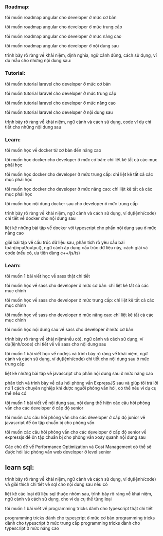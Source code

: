 ### Roadmap:

tôi muốn roadmap angular cho developer ở mức cơ bản

tôi muốn roadmap angular cho developer ở mức trung cấp

tôi muốn roadmap angular cho developer ở mức nâng cao

tôi muốn roadmap angular cho developer ở nội dung sau

trình bày rõ ràng về khải niệm, định nghĩa, ngữ cảnh dùng, cách sử dụng, ví dụ mẫu cho những nội dung sau:

### Tutorial:

tôi muốn tutorial laravel cho developer ở mức cơ bản

tôi muốn tutorial laravel cho developer ở mức trung cấp

tôi muốn tutorial laravel cho developer ở mức nâng cao

tôi muốn tutorial laravel cho developer ở nội dung sau

trình bày rõ ràng về khái niệm, ngữ cảnh và cách sử dụng, code ví dụ chi tiết cho những nội dung sau

### Learn:

tôi muốn học về docker từ cơ bản đến nâng cao

tôi muốn học docker cho developer ở mức cơ bản: chỉ liệt kê tất cả các mục phải học

tôi muốn học docker cho developer ở mức trung cấp: chỉ liệt kê tất cả các mục phải học

tôi muốn học docker cho developer ở mức nâng cao: chỉ liệt kê tất cả các mục phải học

tôi muốn học nội dung docker sau cho developer ở mức trung cấp

trình bày rõ ràng về khái niệm, ngữ cảnh và cách sử dụng, ví dụ(lệnh/code) chi tiết về docker cho nội dung sau

liệt kê những bài tập về docker với typescript cho phần nội dung sau ở mức nâng cao

giải bài tập về cấu trúc dữ liệu sau, phân tích rõ yêu cầu bài toán(input/output), ngữ cảnh áp dụng cấu trúc dữ liệu này, cách giải và code (nếu có, ưu tiên dùng c++/js/ts)

### Learn:

tôi muốn 1 bài viết học về sass thật chi tiết

tôi muốn học về sass cho developer ở mức cơ bản: chỉ liệt kê tất cả các mục chính

tôi muốn học về sass cho developer ở mức trung cấp: chỉ liệt kê tất cả các mục chính

tôi muốn học về sass cho developer ở mức nâng cao: chỉ liệt kê tất cả các mục chính

tôi muốn học nội dung sau về sass cho developer ở mức cơ bản

trình bày rõ ràng về khái niệm(nếu có), ngữ cảnh và cách sử dụng, ví dụ(lệnh/code) chi tiết về về sass cho nội dung sau

tôi muốn 1 bài viết học về nodejs và trình bày rõ ràng về khái niệm, ngữ cảnh và cách sử dụng, ví dụ(lệnh/code) chi tiết cho nội dung sau ở mức trung cấp

liệt kê những bài tập về javascript cho phần nội dung sau ở mức nâng cao

phân tích và trình bày về câu hỏi phỏng vấn ExpressJS sau và giúp tôi trả lời nó 1 cách chuyên nghiệp khi được người phỏng vấn hỏi, có thể nêu ví dụ cụ thể nếu có

tôi muốn 1 bài viết về nội dung sau, nội dung thể hiện các câu hỏi phỏng vấn cho các developer ở cấp độ senior

tôi muốn các câu hỏi phỏng vấn cho các developer ở cấp độ junior về javascript để ôn tập chuẩn bị cho phỏng vấn

tôi muốn các câu hỏi phỏng vấn cho các developer ở cấp độ senior về expressjs để ôn tập chuẩn bị cho phỏng vấn xoay quanh nội dung sau


Các chủ đề về Performance Optimization và Cost Management có thể sẽ được hỏi lúc phỏng vấn web developer ở level senior


## learn sql:

trình bày rõ ràng về khái niệm, ngữ cảnh và cách sử dụng, ví dụ(lệnh/code) và giải thích chi tiết về sql cho nội dung sau nếu có

liệt kê các loại dữ liệu sql thuộc nhóm sau, trình bày rõ ràng về khái niệm, ngữ cảnh và cách sử dụng, cho ví dụ cụ thể từng loại



tôi muốn 1 bài viết về programming tricks dành cho typescript thật chi tiết

programming tricks dành cho typescript ở mức cơ bản
programming tricks dành cho typescript ở mức trung cấp
programming tricks dành cho typescript ở mức nâng cao